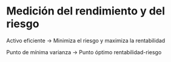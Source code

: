 # Medición del rendimiento y del riesgo

Activo eficiente -> Minimiza el riesgo y maximiza la rentabilidad

Punto de mínima varianza -> Punto óptimo rentabilidad-riesgo